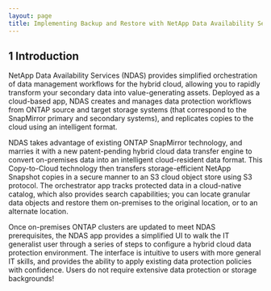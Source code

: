 ```yaml
---
layout: page
title: Implementing Backup and Restore with NetApp Data Availability Services
---
```


## 1 Introduction 

NetApp Data Availability Services (NDAS) provides simplified orchestration of data management workflows for the hybrid cloud, allowing you to rapidly transform your secondary data into value-generating assets. Deployed as a cloud-based app, NDAS creates and manages data protection workflows from ONTAP source and target storage systems (that correspond to the SnapMirror primary and secondary systems), and replicates copies to the cloud using an intelligent format.

NDAS takes advantage of existing ONTAP SnapMirror technology, and marries it with a new patent-pending hybrid cloud data transfer engine to convert on-premises data into an intelligent cloud-resident data format. This Copy-to-Cloud technology then transfers storage-efficient NetApp Snapshot copies in a secure manner to an S3 cloud object store using S3 protocol. The orchestrator app tracks protected data in a cloud-native catalog, which also provides search capabilities; you can locate granular data objects and restore them on-premises to the original location, or to an alternate location.

Once on-premises ONTAP clusters are updated to meet NDAS prerequisites, the NDAS app provides a simplified UI to walk the IT generalist user through a series of steps to configure a hybrid cloud data protection environment. The interface is intuitive to users with more general IT skills, and provides the ability to apply existing data protection policies with confidence. Users do not require extensive data protection or storage backgrounds!
